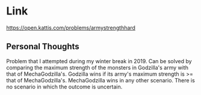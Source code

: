 # Link

https://open.kattis.com/problems/armystrengthhard

## Personal Thoughts

Problem that I attempted during my winter break in 2019. Can be solved by comparing the maximum strength of the monsters in Godzilla's army with that of MechaGodzilla's. Godzilla wins if its army's maximum strength is >= that of MechaGodzilla's. MechaGodzilla wins in any other scenario. There is no scenario in which the outcome is uncertain.

